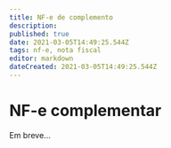 ```yaml
---
title: NF-e de complemento
description: 
published: true
date: 2021-03-05T14:49:25.544Z
tags: nf-e, nota fiscal
editor: markdown
dateCreated: 2021-03-05T14:49:25.544Z
---
```


# NF-e complementar

Em breve...
